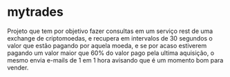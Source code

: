 # mytrades
Projeto que tem por objetivo fazer consultas em um serviço rest de uma exchange de criptomoedas, e recupera em intervalos de 30 segundos o valor que estão pagando por aquela moeda, e se por acaso estiverem pagando um valor maior que 60% do valor pago pela ultima aquisição, o mesmo envia e-mails de 1 em 1 hora avisando que é um momento bom para vender.
